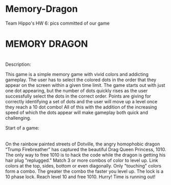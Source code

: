 # Memory-Dragon
Team Hippo's HW 6: pics committed of our game

MEMORY DRAGON
=============
<img src="http://vignette4.wikia.nocookie.net/clashofclans/images/2/28/Dragon_info.png/revision/latest/scale-to-width-down/304?cb=20150326052617" style="width:5px;height:5px;">

Description:

This game is a simple memory game with vivid colors and addicting gameplay. The user has to select the colored dots in the order that they appear on the screen within a given time limit. The game starts out with just one dot appearing, but the number of dots quickly rises as the user successfully select the dots in the correct order. Points are giving for correctly identifying a set of dots and the user will move up a level once they reach a 10 dot combo! All of this with the addition of the increasing speed of which the dots appear will make gameplay both quick and challenging. 

Start of a game:



<img src="http://i.imgur.com/tYnNOOc.png" style="width:5px;height:5px;">


On the rainbow painted streets of Dotville, the angry homophobic dragon “Trump Firebreather” has captured the beautiful Drag Queen Princess, 1010. The only way to free 1010 is to hack the code while the dragon is getting his hair plug "replugged." Match 3 or more combos of color to level up. Link colors at the top, sides, bottom or even diagonally. Only "touching" colors form a combo. The greater the combo the faster you level up. The lock is a 10 phase lock. Reach level 10 and free 1010. Hurry! Time is running out!



